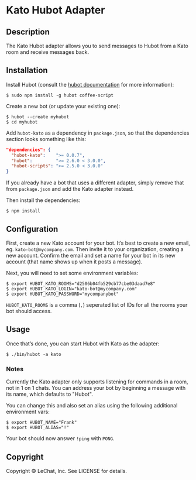 # Kato Hubot Adapter

## Description

The Kato Hubot adapter allows you to send messages to Hubot from a Kato room and receive messages back.

## Installation

Install Hubot (consult the [hubot documentation](https://github.com/github/hubot/tree/master/docs) for more information):

    $ sudo npm install -g hubot coffee-script

Create a new bot (or update your existing one):

    $ hubot --create myhubot
    $ cd myhubot

Add `hubot-kato` as a dependency in `package.json`, so that the dependencies section looks something like this:

```json
"dependencies": {
  "hubot-kato":    ">= 0.0.7",
  "hubot":         ">= 2.6.0 < 3.0.0",
  "hubot-scripts": ">= 2.5.0 < 3.0.0"
}
```

If you already have a bot that uses a different adapter, simply remove that from `package.json` and add the Kato adapter instead.

Then install the dependencies:

    $ npm install

## Configuration

First, create a new Kato account for your bot. It’s best to create a new email, eg. `kato-bot@mycompany.com`.
Then invite it to your organization, creating a new account. Confirm the email and set a name for your bot in its new account (that name shows up when it posts a message).

Next, you will need to set some environment variables:

    $ export HUBOT_KATO_ROOMS="d2506b04fb529cb77cbe03daad7e8"
    $ export HUBOT_KATO_LOGIN="kato-bot@mycompany.com"
    $ export HUBOT_KATO_PASSWORD="mycompanybot"

`HUBOT_KATO_ROOMS` is a comma (`,`) seperated list of IDs for all the rooms your bot should access.

## Usage

Once that’s done, you can start Hubot with Kato as the adapter:

    $ ./bin/hubot -a kato

### Notes

Currently the Kato adapter only supports listening for commands in a room, not in 1 on 1 chats.
You can address your bot by beginning a message with its name, which defaults to "Hubot".

You can change this and also set an alias using the following additional environment vars:

    $ export HUBOT_NAME="Frank"
    $ export HUBOT_ALIAS="!"

Your bot should now answer `!ping` with `PONG`.

## Copyright

Copyright &copy; LeChat, Inc. See LICENSE for details.
